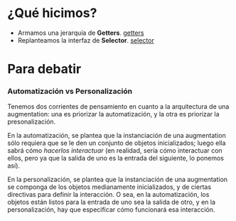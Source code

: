 # ¿Qué hicimos?
* Armamos una jerarquía de **Getters**. [getters]()
* Replanteamos la interfaz de **Selector**. [selector]()

# Para debatir
### Automatización vs Personalización
Tenemos dos corrientes de pensamiento en cuanto a la arquitectura de una augmentation: una es priorizar la automatización, y la otra es priorizar la presonalización.

En la automatización, se plantea que la instanciación de una augmentation sólo requiera que se le den un conjunto de objetos inicializados; luego ella sabrá cómo *hacerlos interactuar* (en realidad, sería cómo interactuar con ellos, pero ya que la salida de uno es la entrada del siguiente, lo ponemos así).

En la personalización, se plantea que la instanciación de una augmentation se componga de los objetos medianamente inicializados, y de ciertas directivas para definir la interacción. O sea, en la automatización, los objetos están listos para la entrada de uno sea la salida de otro, y en la personalización, hay que especificar cómo funcionará esa interacción.
